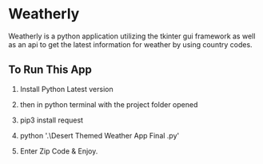 # Weatherly
Weatherly is a python application  utilizing the tkinter gui framework as well as an api to get the latest information for weather by using country codes.


## To Run This App 

1. Install Python Latest version 

2. then in python terminal with the project folder opened 

3. pip3 install request 

4.  python '.\Desert Themed Weather App Final .py'

5. Enter Zip Code & Enjoy.

